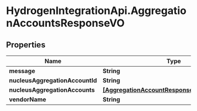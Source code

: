 # HydrogenIntegrationApi.AggregationAccountsResponseVO

## Properties
Name | Type | Description | Notes
------------ | ------------- | ------------- | -------------
**message** | **String** |  | [optional] 
**nucleusAggregationAccountId** | **String** |  | [optional] 
**nucleusAggregationAccounts** | [**[AggregationAccountResponseInternalObjectVO]**](AggregationAccountResponseInternalObjectVO.md) |  | [optional] 
**vendorName** | **String** |  | [optional] 


